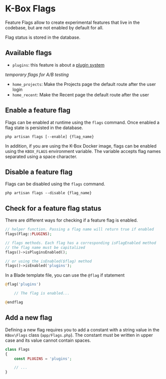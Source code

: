 # K-Box Flags

Feature Flags allow to create experimental features that live in the codebase, but are not enabled by default for all.

Flag status is stored in the database.


## Available flags

- `plugins`: this feature is about a [plugin system](./plugins/plugins.md)


_temporary flags for A/B testing_

- `home_projects`: Make the Projects page the default route after the user login
- `home_recent`: Make the Recent page the default route after the user 

## Enable a feature flag

Flags can be enabled at runtime using the `flags` command. Once enabled a flag state is persisted in the database.

```
php artisan flags [--enable] {flag_name}
```

In addition, if you are using the K-Box Docker image, flags can be enabled using the `KBOX_FLAGS` environment variable.
The variable accepts flag names separated using a space character.

## Disable a feature flag

Flags can be disabled using the `flags` command.

```
php artisan flags --disable {flag_name}
```

## Check for a feature flag status

There are different ways for checking if a feature flag is enabled.

```php
// helper function. Passing a flag name will return true if enabled
flags(Flag::PLUGINS);

// flags methods. Each flag has a corresponding isFlagEnabled method
// the flag name must be capitalized
flags()->isPluginsEnabled();

// or using the isEnabled($flag) method
flags()->isEnabled('plugins');
```

In a Blade template file, you can use the `@flag` if statement

```php
@flag('plugins')

    // The flag is enabled...

@endflag
```

## Add a new flag

Defining a new flag requires you to add a constant with a string value 
in the `KBox\Flags` class (`app/Flags.php`). The constant must be written in 
upper case and its value cannot contain spaces.

```php
class Flags
{
    const PLUGINS = 'plugins';

    // ...
}
```
